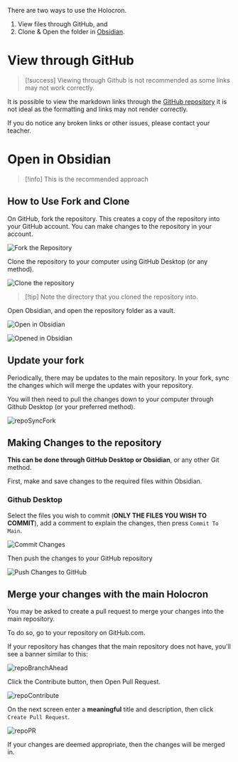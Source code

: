 There are two ways to use the Holocron.
1) View files through GitHub, and
2) Clone & Open the folder in [Obsidian](https://obsidian.md).

# View through GitHub

> [!success] Viewing through Github is not recommended as some links may not work correctly.

It is possible to view the markdown links through the [GitHub repository](https://github.com/Lake-Tuggeranong-College/Holocron) it is not ideal as the formatting and links may not render correctly.

If you do notice any broken links or other issues, please contact your teacher.
# Open in Obsidian

> [!info] This is the recommended approach

## How to Use Fork and Clone 

On GitHub, fork the repository. This creates a copy of the repository into your GitHub account. You can make changes to the repository in your account.

![Fork the Repository](/_admin/images/repoFork.png)

Clone the repository to your computer using GitHub Desktop (or any method).

![Clone the repository](/_admin/images/repoClone.png)
> [!tip] Note the directory that you cloned the repository into. 

Open Obsidian, and open the repository folder as a vault.

![Open in Obsidian](/_admin/images/repoOpen.png)

![Opened in Obsidian](/_admin/images/repoOpened.png)

## Update your fork

Periodically, there may be updates to the main repository. In your fork, sync the changes which will merge the updates with your repository. 

You will then need to pull the changes down to your computer through Github Desktop (or your preferred method).

![repoSyncFork](/_sharedContent/_images/repoSyncFork.png)

## Making Changes to the repository

**This can be done through GitHub Desktop or Obsidian**, or any other Git method.

First, make and save changes to the required files within Obsidian.

### Github Desktop

Select the files  you wish to commit (**ONLY THE FILES YOU WISH TO COMMIT**), add a comment to explain the changes, then press `Commit To Main`.

![Commit Changes](/_admin/images/repoGithubCommitPush.png)

Then push the changes to your GitHub repository

![Push Changes to GitHub](/_admin/images/repoGithubPush.png)

## Merge your changes with the main Holocron

You may be asked to create a pull request to merge your changes into the main repository.

To do so, go to your repository on GitHub.com.  

If your repository has changes that the main repository does not have, you'll see a banner similar to this:

![repoBranchAhead](/_sharedContent/_images/repoBranchAhead.png)

Click the Contribute button, then Open Pull Request.

![repoContribute](/_sharedContent/_images/repoContribute.png)


On the next screen enter a **meaningful** title and description, then click `Create Pull Request`.

![repoPR](/_sharedContent/_images/repoPR.png)


If your changes are deemed appropriate, then the changes will be merged in.

